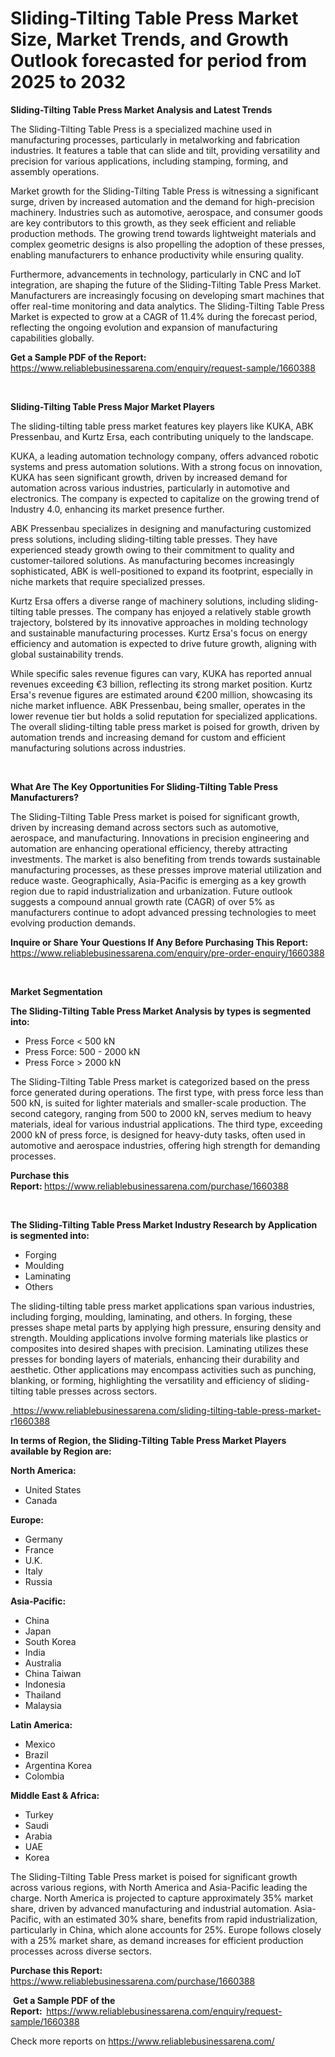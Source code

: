 <p><h1>Sliding-Tilting Table Press Market Size, Market Trends, and Growth Outlook forecasted for period from 2025 to 2032</h1></p><p><strong>Sliding-Tilting Table Press Market Analysis and Latest Trends</strong></p>
<p><p>The Sliding-Tilting Table Press is a specialized machine used in manufacturing processes, particularly in metalworking and fabrication industries. It features a table that can slide and tilt, providing versatility and precision for various applications, including stamping, forming, and assembly operations.</p><p>Market growth for the Sliding-Tilting Table Press is witnessing a significant surge, driven by increased automation and the demand for high-precision machinery. Industries such as automotive, aerospace, and consumer goods are key contributors to this growth, as they seek efficient and reliable production methods. The growing trend towards lightweight materials and complex geometric designs is also propelling the adoption of these presses, enabling manufacturers to enhance productivity while ensuring quality.</p><p>Furthermore, advancements in technology, particularly in CNC and IoT integration, are shaping the future of the Sliding-Tilting Table Press Market. Manufacturers are increasingly focusing on developing smart machines that offer real-time monitoring and data analytics. The Sliding-Tilting Table Press Market is expected to grow at a CAGR of 11.4% during the forecast period, reflecting the ongoing evolution and expansion of manufacturing capabilities globally.</p></p>
<p><strong>Get a Sample PDF of the Report:&nbsp;</strong> <a href="https://www.reliablebusinessarena.com/enquiry/request-sample/1660388?utm_campaign=1891&utm_medium=2&utm_source=Github&utm_content=ia&utm_term=17012025&utm_id=sliding-tilting-table-press">https://www.reliablebusinessarena.com/enquiry/request-sample/1660388</a></p>
<p>&nbsp;</p>
<p><strong>Sliding-Tilting Table Press Major Market Players</strong></p>
<p><p>The sliding-tilting table press market features key players like KUKA, ABK Pressenbau, and Kurtz Ersa, each contributing uniquely to the landscape. </p><p>KUKA, a leading automation technology company, offers advanced robotic systems and press automation solutions. With a strong focus on innovation, KUKA has seen significant growth, driven by increased demand for automation across various industries, particularly in automotive and electronics. The company is expected to capitalize on the growing trend of Industry 4.0, enhancing its market presence further.</p><p>ABK Pressenbau specializes in designing and manufacturing customized press solutions, including sliding-tilting table presses. They have experienced steady growth owing to their commitment to quality and customer-tailored solutions. As manufacturing becomes increasingly sophisticated, ABK is well-positioned to expand its footprint, especially in niche markets that require specialized presses.</p><p>Kurtz Ersa offers a diverse range of machinery solutions, including sliding-tilting table presses. The company has enjoyed a relatively stable growth trajectory, bolstered by its innovative approaches in molding technology and sustainable manufacturing processes. Kurtz Ersa's focus on energy efficiency and automation is expected to drive future growth, aligning with global sustainability trends.</p><p>While specific sales revenue figures can vary, KUKA has reported annual revenues exceeding €3 billion, reflecting its strong market position. Kurtz Ersa's revenue figures are estimated around €200 million, showcasing its niche market influence. ABK Pressenbau, being smaller, operates in the lower revenue tier but holds a solid reputation for specialized applications. The overall sliding-tilting table press market is poised for growth, driven by automation trends and increasing demand for custom and efficient manufacturing solutions across industries.</p></p>
<p>&nbsp;</p>
<p><strong>What Are The Key Opportunities For Sliding-Tilting Table Press Manufacturers?</strong></p>
<p><p>The Sliding-Tilting Table Press market is poised for significant growth, driven by increasing demand across sectors such as automotive, aerospace, and manufacturing. Innovations in precision engineering and automation are enhancing operational efficiency, thereby attracting investments. The market is also benefiting from trends towards sustainable manufacturing processes, as these presses improve material utilization and reduce waste. Geographically, Asia-Pacific is emerging as a key growth region due to rapid industrialization and urbanization. Future outlook suggests a compound annual growth rate (CAGR) of over 5% as manufacturers continue to adopt advanced pressing technologies to meet evolving production demands.</p></p>
<p><strong>Inquire or Share Your Questions If Any Before Purchasing This Report:</strong> <a href="https://www.reliablebusinessarena.com/enquiry/pre-order-enquiry/1660388?utm_campaign=1891&utm_medium=2&utm_source=Github&utm_content=ia&utm_term=17012025&utm_id=sliding-tilting-table-press">https://www.reliablebusinessarena.com/enquiry/pre-order-enquiry/1660388</a></p>
<p>&nbsp;</p>
<p><strong>Market Segmentation</strong></p>
<p><strong>The Sliding-Tilting Table Press Market Analysis by types is segmented into:</strong></p>
<p><ul><li>Press Force < 500 kN</li><li>Press Force: 500 - 2000 kN</li><li>Press Force > 2000 kN</li></ul></p>
<p><p>The Sliding-Tilting Table Press market is categorized based on the press force generated during operations. The first type, with press force less than 500 kN, is suited for lighter materials and smaller-scale production. The second category, ranging from 500 to 2000 kN, serves medium to heavy materials, ideal for various industrial applications. The third type, exceeding 2000 kN of press force, is designed for heavy-duty tasks, often used in automotive and aerospace industries, offering high strength for demanding processes.</p></p>
<p><strong>Purchase this Report:&nbsp;</strong><a href="https://www.reliablebusinessarena.com/purchase/1660388?utm_campaign=1891&utm_medium=2&utm_source=Github&utm_content=ia&utm_term=17012025&utm_id=sliding-tilting-table-press">https://www.reliablebusinessarena.com/purchase/1660388</a></p>
<p>&nbsp;</p>
<p><strong>The Sliding-Tilting Table Press Market Industry Research by Application is segmented into:</strong></p>
<p><ul><li>Forging</li><li>Moulding</li><li>Laminating</li><li>Others</li></ul></p>
<p><p>The sliding-tilting table press market applications span various industries, including forging, moulding, laminating, and others. In forging, these presses shape metal parts by applying high pressure, ensuring density and strength. Moulding applications involve forming materials like plastics or composites into desired shapes with precision. Laminating utilizes these presses for bonding layers of materials, enhancing their durability and aesthetic. Other applications may encompass activities such as punching, blanking, or forming, highlighting the versatility and efficiency of sliding-tilting table presses across sectors.</p></p>
<p><a href="https://www.reliablebusinessarena.com/sliding-tilting-table-press-market-r1660388?utm_campaign=1891&utm_medium=2&utm_source=Github&utm_content=ia&utm_term=17012025&utm_id=sliding-tilting-table-press">&nbsp;https://www.reliablebusinessarena.com/sliding-tilting-table-press-market-r1660388</a></p>
<p><strong>In terms of Region, the Sliding-Tilting Table Press Market Players available by Region are:</strong></p>
<p>
    <p> <strong> North America: </strong>
        <ul>
            <li>United States</li>
            <li>Canada</li>
        </ul>
        </p> 
    <p> <strong> Europe: </strong>
        <ul>
            <li>Germany</li>
            <li>France</li>
            <li>U.K.</li>
            <li>Italy</li>
            <li>Russia</li>
        </ul>
        </p> 
    <p> <strong> Asia-Pacific: </strong>
        <ul>
            <li>China</li>
            <li>Japan</li>
            <li>South Korea</li>
            <li>India</li>
            <li>Australia</li>
            <li>China Taiwan</li>
            <li>Indonesia</li>
            <li>Thailand</li>
            <li>Malaysia</li>
        </ul>
        </p> 
    <p> <strong> Latin America: </strong>
        <ul>
            <li>Mexico</li>
            <li>Brazil</li>
            <li>Argentina Korea</li>
            <li>Colombia</li>
        </ul>
        </p> 
    <p> <strong> Middle East & Africa: </strong>
        <ul>
            <li>Turkey</li>
            <li>Saudi</li>
            <li>Arabia</li>
            <li>UAE</li>
            <li>Korea</li>
        </ul>
    </p>
    </p>
<p><p>The Sliding-Tilting Table Press market is poised for significant growth across various regions, with North America and Asia-Pacific leading the charge. North America is projected to capture approximately 35% market share, driven by advanced manufacturing and industrial automation. Asia-Pacific, with an estimated 30% share, benefits from rapid industrialization, particularly in China, which alone accounts for 25%. Europe follows closely with a 25% market share, as demand increases for efficient production processes across diverse sectors.</p></p>
<p><strong>Purchase this Report: </strong><a href="https://www.reliablebusinessarena.com/purchase/1660388?utm_campaign=1891&utm_medium=2&utm_source=Github&utm_content=ia&utm_term=17012025&utm_id=sliding-tilting-table-press">https://www.reliablebusinessarena.com/purchase/1660388</a></p>
<p>&nbsp;<strong>Get a Sample PDF of the Report:&nbsp;&nbsp;</strong><a href="https://www.reliablebusinessarena.com/enquiry/request-sample/1660388?utm_campaign=1891&utm_medium=2&utm_source=Github&utm_content=ia&utm_term=17012025&utm_id=sliding-tilting-table-press">https://www.reliablebusinessarena.com/enquiry/request-sample/1660388</a></p>
<p><strong></strong></p>
<p>Check more reports on <a href="https://www.reliablebusinessarena.com/?utm_campaign=1891&utm_medium=2&utm_source=Github&utm_content=ia&utm_term=17012025&utm_id=sliding-tilting-table-press">https://www.reliablebusinessarena.com/</a></p>